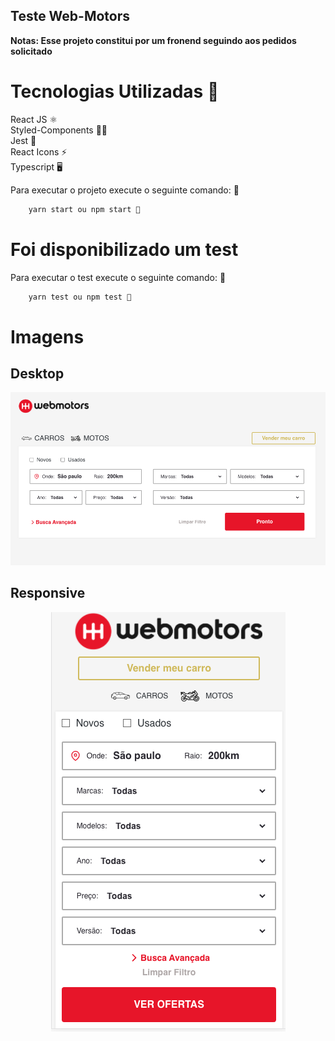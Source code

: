 ## Teste Web-Motors 

**Notas: Esse projeto constitui por um fronend seguindo aos pedidos solicitado**


# Tecnologias Utilizadas 🚀
React JS ⚛️ <br />
Styled-Components 💅🏻 <br />
Jest 🧪  <br />
React Icons ⚡️ <br />
Typescript 🖥

Para executar o projeto execute o seguinte comando: 🚀 

```js
    yarn start ou npm start 🥊
```

# Foi disponibilizado um test

Para executar o test execute o seguinte comando: 🚀

```js
    yarn test ou npm test 🥊
```

# Imagens 

<h2>Desktop</h1>
<p align="center">
  <img src="./src/assets/desktop.png" />
</p>

<h2>Responsive</h1>
<p align="center">
  <img src="./src/assets/responsive.png" />
</p>



